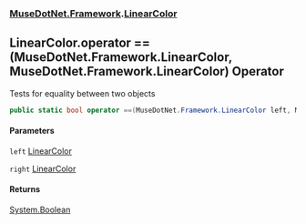 ### [MuseDotNet.Framework](./MuseDotNet-Framework.md 'MuseDotNet.Framework').[LinearColor](./LinearColor.md 'MuseDotNet.Framework.LinearColor')
## LinearColor.operator ==(MuseDotNet.Framework.LinearColor, MuseDotNet.Framework.LinearColor) Operator
Tests for equality between two objects  
```csharp
public static bool operator ==(MuseDotNet.Framework.LinearColor left, MuseDotNet.Framework.LinearColor right);
```
#### Parameters
<a name='MuseDotNet-Framework-LinearColor-op_Equality(MuseDotNet-Framework-LinearColor_MuseDotNet-Framework-LinearColor)-left'></a>
`left` [LinearColor](./LinearColor.md 'MuseDotNet.Framework.LinearColor')  
  
<a name='MuseDotNet-Framework-LinearColor-op_Equality(MuseDotNet-Framework-LinearColor_MuseDotNet-Framework-LinearColor)-right'></a>
`right` [LinearColor](./LinearColor.md 'MuseDotNet.Framework.LinearColor')  
  
#### Returns
[System.Boolean](https://docs.microsoft.com/en-us/dotnet/api/System.Boolean 'System.Boolean')  
